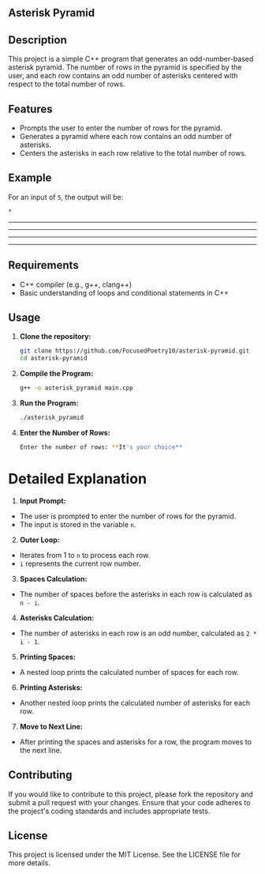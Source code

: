 ## Asterisk Pyramid

## Description

This project is a simple C++ program that generates an odd-number-based asterisk pyramid. The number of rows in the pyramid is specified by the user, and each row contains an odd number of asterisks centered with respect to the total number of rows.

## Features

- Prompts the user to enter the number of rows for the pyramid.
- Generates a pyramid where each row contains an odd number of asterisks.
- Centers the asterisks in each row relative to the total number of rows.

## Example

For an input of `5`, the output will be:

    *
   ***
  *****
 *******
*********


## Requirements

- C++ compiler (e.g., g++, clang++)
- Basic understanding of loops and conditional statements in C++

## Usage

1. **Clone the repository:**

   ```sh
   git clone https://github.com/FocusedPoetry10/asterisk-pyramid.git
   cd asterisk-pyramid

2. **Compile the Program:**
   ```sh
   g++ -o asterisk_pyramid main.cpp

3. **Run the Program:**
   ```sh
   ./asterisk_pyramid

4. **Enter the Number of Rows:**
   ```sh
   Enter the number of rows: **It's your choice**

# Detailed Explanation

1. **Input Prompt:**
- The user is prompted to enter the number of rows for the pyramid.
- The input is stored in the variable `n`.

2. **Outer Loop:**
- Iterates from 1 to `n` to process each row.
- `i` represents the current row number.

3. **Spaces Calculation:**
- The number of spaces before the asterisks in each row is calculated as `n - i`.

4. **Asterisks Calculation:**
- The number of asterisks in each row is an odd number, calculated as `2 * i - 1`.

5. **Printing Spaces:**
- A nested loop prints the calculated number of spaces for each row.

6. **Printing Asterisks:**
- Another nested loop prints the calculated number of asterisks for each row.

7. **Move to Next Line:**
- After printing the spaces and asterisks for a row, the program moves to the next line.

## Contributing
If you would like to contribute to this project, please fork the repository and submit a pull request with your changes. Ensure that your code adheres to the project's coding standards and includes appropriate tests.

## License
This project is licensed under the MIT License. See the LICENSE file for more details.
